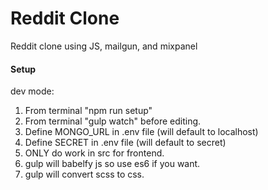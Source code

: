 # Reddit Clone #
Reddit clone using JS, mailgun, and mixpanel

#### Setup ####
dev mode:


1. From terminal "npm run setup"
2. From terminal "gulp watch" before editing.
3. Define MONGO_URL in .env file (will default to localhost)
4. Define SECRET in .env file (will default to secret)
5. ONLY do work in src for frontend.
6. gulp will babelfy js so use es6 if you want.
7. gulp will convert scss to css.
